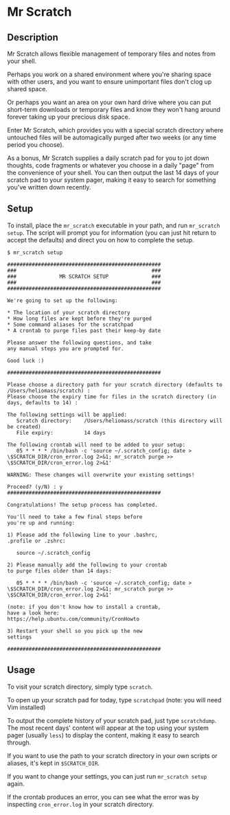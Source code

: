 # Mr Scratch
## Description
Mr Scratch allows flexible management of temporary files and notes from your shell.

Perhaps you work on a shared environment where you're sharing space with other users, and you want to ensure unimportant files don't clog up shared space.

Or perhaps you want an area on your own hard drive where you can put short-term downloads or temporary files and know they won't hang around forever taking up your precious disk space.

Enter Mr Scratch, which provides you with a special scratch directory where untouched files will be automagically purged after two weeks (or any time period you choose).

As a bonus, Mr Scratch supplies a daily scratch pad for you to jot down thoughts, code fragments or whatever you choose in a daily "page" from the convenience of your shell. You can then output the last 14 days of your scratch pad to your system pager, making it easy to search for something you've written down recently.

## Setup
To install, place the `mr_scratch` executable in your path, and run `mr_scratch setup`. The script will prompt you for information (you can just hit return to accept the defaults) and direct you on how to complete the setup.

```
$ mr_scratch setup

##################################################
###                                            ###
###              MR SCRATCH SETUP              ###
###                                            ###
##################################################

We're going to set up the following:

* The location of your scratch directory
* How long files are kept before they're purged
* Some command aliases for the scratchpad
* A crontab to purge files past their keep-by date

Please answer the following questions, and take
any manual steps you are prompted for.

Good luck :)

##################################################

Please choose a directory path for your scratch directory (defaults to /Users/heliomass/scratch) :
Please choose the expiry time for files in the scratch directory (in days, defaults to 14) :

The following settings will be applied:
   Scratch directory:    /Users/heliomass/scratch (this directory will be created)
   File expiry:          14 days

The following crontab will need to be added to your setup:
   05 * * * * /bin/bash -c 'source ~/.scratch_config; date > \$SCRATCH_DIR/cron_error.log 2>&1; mr_scratch purge >> \$SCRATCH_DIR/cron_error.log 2>&1'

WARNING: These changes will overwrite your existing settings!

Proceed? (y/N) : y
##################################################

Congratulations! The setup process has completed.

You'll need to take a few final steps before
you're up and running:

1) Please add the following line to your .bashrc,
.profile or .zshrc:

   source ~/.scratch_config

2) Please manually add the following to your crontab
to purge files older than 14 days:

   05 * * * * /bin/bash -c 'source ~/.scratch_config; date > \$SCRATCH_DIR/cron_error.log 2>&1; mr_scratch purge >> \$SCRATCH_DIR/cron_error.log 2>&1'

(note: if you don't know how to install a crontab,
have a look here:
https://help.ubuntu.com/community/CronHowto

3) Restart your shell so you pick up the new
settings

##################################################
```

## Usage
To visit your scratch directory, simply type `scratch`.

To open up your scratch pad for today, type `scratchpad` (note: you will need Vim installed)

To output the complete history of your scratch pad, just type `scratchdump`. The most recent days' content will appear at the top using your system pager (usually `less`) to display the content, making it easy to search through.

If you want to use the path to your scratch directory in your own scripts or aliases, it's kept in `$SCRATCH_DIR`.

If you want to change your settings, you can just run `mr_scratch setup` again.

If the crontab produces an error, you can see what the error was by inspecting `cron_error.log` in your scratch directory.
